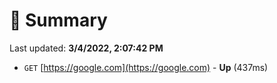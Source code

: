 # 📖 Summary
Last updated: **3/4/2022, 2:07:42 PM**

- `GET` [https://google.com](https://google.com) - **Up** (437ms)
